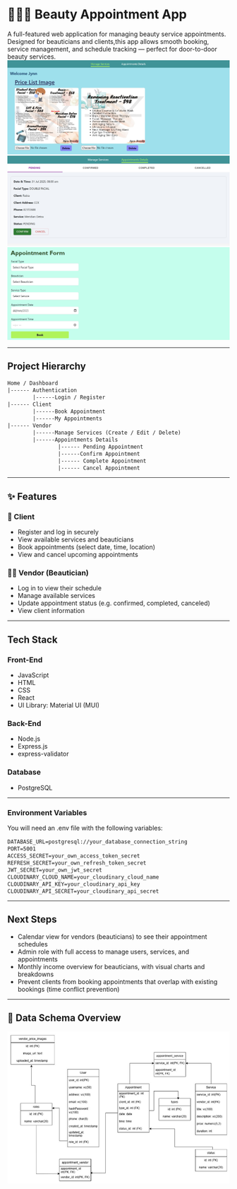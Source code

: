 # 🧴💆‍♀️ Beauty Appointment App

A full-featured web application for managing beauty service appointments. Designed for beauticians and clients,this app allows smooth booking, service management, and schedule tracking — perfect for door-to-door beauty services.
![img](./README/1.jpg)
![img](./README/2.jpg)
![img](./README/3.jpg)

---

## Project Hierarchy

```
Home / Dashboard
|------ Authentication
		|------Login / Register
|------ Client
		|------Book Appointment
		|------My Appointments
|------ Vendor
		|------Manage Services (Create / Edit / Delete)
		|------Appointments Details
				|------ Pending Appointment
				|------Confirm Appointment
				|------ Complete Appointment
				|------ Cancel Appointment
```

---

## ✨ Features

### 👫 Client

- Register and log in securely
- View available services and beauticians
- Book appointments (select date, time, location)
- View and cancel upcoming appointments

### 💆‍♀️ Vendor (Beautician)

- Log in to view their schedule
- Manage available services
- Update appointment status (e.g. confirmed, completed, canceled)
- View client information

---

## Tech Stack

### Front-End

- JavaScript
- HTML
- CSS
- React
- UI Library: Material UI (MUI)

### Back-End

- Node.js
- Express.js
- express-validator

### Database

- PostgreSQL

---

### Environment Variables

You will need an .env file with the following variables:

```plaintext
DATABASE_URL=postgresql://your_database_connection_string
PORT=5001
ACCESS_SECRET=your_own_access_token_secret
REFRESH_SECRET=your_own_refresh_token_secret
JWT_SECRET=your_own_jwt_secret
CLOUDINARY_CLOUD_NAME=your_cloudinary_cloud_name
CLOUDINARY_API_KEY=your_cloudinary_api_key
CLOUDINARY_API_SECRET=your_cloudinary_api_secret
```

---

## Next Steps

- Calendar view for vendors (beauticians) to see their appointment schedules
- Admin role with full access to manage users, services, and appointments
- Monthly income overview for beauticians, with visual charts and breakdowns
- Prevent clients from booking appointments that overlap with existing bookings (time conflict prevention)

---

## 🧩 Data Schema Overview

![Data Schema](./README/schema.jpg)
